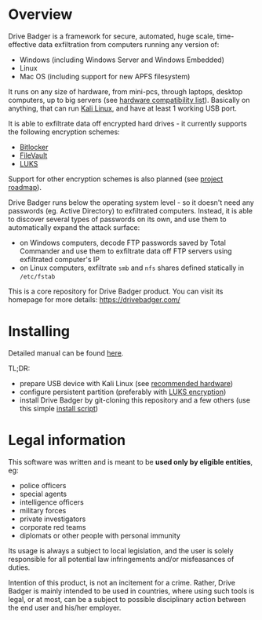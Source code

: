 # Overview

Drive Badger is a framework for secure, automated, huge scale, time-effective data exfiltration from computers running any version of:

- Windows (including Windows Server and Windows Embedded)
- Linux
- Mac OS (including support for new APFS filesystem)

It runs on any size of hardware, from mini-pcs, through laptops, desktop computers, up to big servers (see [hardware compatibility list](https://github.com/drivebadger/drivebadger/wiki/Hardware-compatibility-list)). Basically on anything, that can run [Kali Linux](https://github.com/drivebadger/drivebadger/wiki/Kali-Linux), and have at least 1 working USB port.

It is able to exfiltrate data off encrypted hard drives - it currently supports the following encryption schemes:

- [Bitlocker](https://github.com/drivebadger/drivebadger/wiki/Bitlocker-support)
- [FileVault](https://github.com/drivebadger/drivebadger/wiki/FileVault-support)
- [LUKS](https://github.com/drivebadger/drivebadger/wiki/LUKS-support)

Support for other encryption schemes is also planned (see [project roadmap](https://github.com/drivebadger/drivebadger/wiki/Roadmap)).

Drive Badger runs below the operating system level - so it doesn't need any passwords (eg. Active Directory) to exfiltrated computers. Instead, it is able to discover several types of passwords on its own,
and use them to automatically expand the attack surface:

- on Windows computers, decode FTP passwords saved by Total Commander and use them to exfiltrate data off FTP servers using exfiltrated computer's IP
- on Linux computers, exfiltrate `smb` and `nfs` shares defined statically in `/etc/fstab`

This is a core repository for Drive Badger product. You can visit its homepage for more details: https://drivebadger.com/


# Installing

Detailed manual can be found [here](https://github.com/drivebadger/drivebadger/wiki/Installing).

TL;DR:

- prepare USB device with Kali Linux (see [recommended hardware](https://github.com/drivebadger/drivebadger/wiki/Recommended-hardware))
- configure persistent partition (preferably with [LUKS encryption](https://github.com/drivebadger/drivebadger/wiki/LUKS-performance))
- install Drive Badger by git-cloning this repository and a few others (use this simple [install script](https://github.com/drivebadger/drivebadger/wiki/Install-script))


# Legal information

This software was written and is meant to be **used only by eligible entities**, eg:

- police officers
- special agents
- intelligence officers
- military forces
- private investigators
- corporate red teams
- diplomats or other people with personal immunity

Its usage is always a subject to local legislation, and the user is solely responsible for all potential law infringements
and/or misfeasances of duties.

Intention of this product, is not an incitement for a crime. Rather, Drive Badger is mainly intended to be used in countries, where
using such tools is legal, or at most, can be a subject to possible disciplinary action between the end user and his/her employer.
